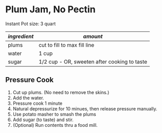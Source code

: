 # Plum Jam, No Pectin

Instant Pot size: 3 quart

| *ingredient* | *amount* |
| --- | --- |
| plums | cut to fill to max fill line |
| water | 1 cup |
| sugar | 1/2 cup - OR, sweeten after cooking to taste |

## Pressure Cook

1. Cut up plums. (No need to remove the skins.)
1. Add the water.
1. Pressure cook 1 minute
1. Natural depressurize for 10 minues, then release pressure manually.
1. Use potato masher to smash the plums
1. Add sugar (to taste) and stir.
1. (Optional) Run contents thru a food mill.
